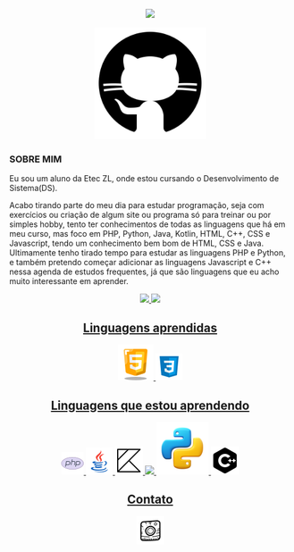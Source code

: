 <!-- Olá mensagem de apresentação com animação -->
<p align="center">
  <img src="https://readme-typing-svg.herokuapp.com/?lines=Seja+bem-vindo;Meu+nome+é;Joao+Pedro+Silva+de+Oliveira&center=true&width=380&height=45">
</p>


<!-- Foto -->
<p align="center">
  <img src="github-500.png" alt="Foto do Joao Pedro" height="200"/>
</p>

<H3> SOBRE MIM </H3>
<p>Eu sou um aluno da Etec ZL, onde estou cursando o Desenvolvimento de Sistema(DS).
  
Acabo tirando parte do meu dia para estudar programação, seja com exercícios ou criação de algum site ou programa só para treinar ou por simples hobby, tento ter conhecimentos de todas as linguagens que há em meu curso, mas foco em PHP, Python, Java, Kotlin, HTML, C++, CSS e Javascript, tendo um conhecimento bem bom de HTML, CSS e Java.  
Ultimamente tenho tirado tempo para estudar as linguagens PHP e Python, e também pretendo começar adicionar as linguagens Javascript e C++ nessa agenda de estudos frequentes, já que são linguagens que eu acho muito interessante em aprender.</p>


<div align="center">
  <a href="https://github.com/joaop0102">
  <img height="180em" src="https://github-readme-stats.vercel.app/api?username=joaop0102&show_icons=true&theme=dark&include_all_commits=true&count_private=true"/>
  <img height="180em" src="https://github-readme-stats.vercel.app/api/top-langs/?username=joaop0102&layout=compact&langs_count=7&theme=dark"/>
</div>
                                          
        
<!-- Ícones de linguagens -->
<h2 align="center">Linguagens aprendidas</h2>
<p align="center">
  <img src="icons8-html-5-64.png"/> 
  <img src="icons8-css3-48.png"/>
</p>

<h2 align="center">Linguagens que estou aprendendo</h2>
<p align="center">
  <img src="icons8-php-logo-40.png"/> 
  <img src="icons8-java-48.png"/>
  <img src="icons--kotlin-50.png"/>
  <img src="https://img.icons8.com/color/48/000000/javascript.png"/>
     <img src="icons8-python-94.png"/>
  <img src="icons8-c++-50.png"/>
</p>
     
<div> 
  <h2 align="center">Contato</h2>
  <p align="center">
  <a href="https://instagram.com/joaop5373" target="_blank"><img src="icons8-instagram-50.png"></a>
    
</div>


